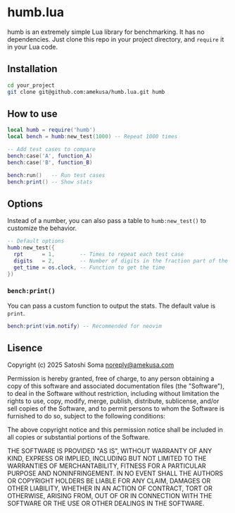 # humb.lua
humb is an extremely simple Lua library for benchmarking.
It has no dependencies. Just clone this repo in your project directory, and `require` it in your Lua code.

## Installation
```sh
cd your_project
git clone git@github.com:amekusa/humb.lua.git humb
```

## How to use
```lua
local humb = require('humb')
local bench = humb:new_test(1000) -- Repeat 1000 times

-- Add test cases to compare
bench:case('A', function_A)
bench:case('B', function_B)

bench:run()   -- Run test cases
bench:print() -- Show stats
```

## Options
Instead of a number, you can also pass a table to `humb:new_test()` to customize the behavior.

```lua
-- Default options
humb:new_test({
  rpt      = 1,        -- Times to repeat each test case
  digits   = 2,        -- Number of digits in the fraction part of the time to show
  get_time = os.clock, -- Function to get the time
})
```

### `bench:print()`
You can pass a custom function to output the stats. The default value is `print`.

```lua
bench:print(vim.notify) -- Recommended for neovim
```

## Lisence
Copyright (c) 2025 Satoshi Soma <noreply@amekusa.com>

Permission is hereby granted, free of charge, to any person obtaining a copy
of this software and associated documentation files (the "Software"), to deal
in the Software without restriction, including without limitation the rights
to use, copy, modify, merge, publish, distribute, sublicense, and/or sell
copies of the Software, and to permit persons to whom the Software is
furnished to do so, subject to the following conditions:

The above copyright notice and this permission notice shall be included in
all copies or substantial portions of the Software.

THE SOFTWARE IS PROVIDED "AS IS", WITHOUT WARRANTY OF ANY KIND, EXPRESS OR
IMPLIED, INCLUDING BUT NOT LIMITED TO THE WARRANTIES OF MERCHANTABILITY,
FITNESS FOR A PARTICULAR PURPOSE AND NONINFRINGEMENT. IN NO EVENT SHALL THE
AUTHORS OR COPYRIGHT HOLDERS BE LIABLE FOR ANY CLAIM, DAMAGES OR OTHER
LIABILITY, WHETHER IN AN ACTION OF CONTRACT, TORT OR OTHERWISE, ARISING FROM,
OUT OF OR IN CONNECTION WITH THE SOFTWARE OR THE USE OR OTHER DEALINGS IN
THE SOFTWARE.

